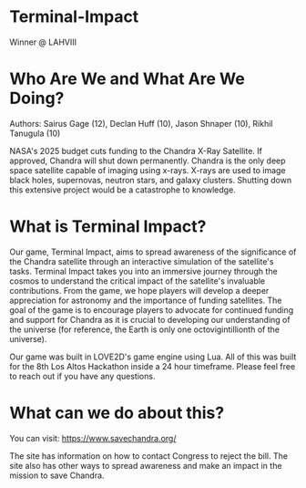 # Terminal-Impact
Winner @ LAHVIII

Who Are We and What Are We Doing?
=======
Authors: Sairus Gage (12), Declan Huff (10), Jason Shnaper (10), Rikhil Tanugula (10)

NASA's 2025 budget cuts funding to the Chandra X-Ray Satellite. If approved, Chandra will shut down permanently. Chandra is the only deep space satellite capable of imaging using x-rays. X-rays are used to image black holes, supernovas, neutron stars, and galaxy clusters. Shutting down this extensive project would be a catastrophe to knowledge. 

What is Terminal Impact?
=======

Our game, Terminal Impact, aims to spread awareness of the significance of the Chandra satellite through an interactive simulation of the satellite's tasks. Terminal Impact takes you into an immersive journey through the cosmos to understand the critical impact of the satellite's invaluable contributions. From the game, we hope players will develop a deeper appreciation for astronomy and the importance of funding satellites. The goal of the game is to encourage players to advocate for continued funding and support for Chandra as it is crucial to developing our understanding of the universe (for reference, the Earth is only one octovigintillionth of the universe).

Our game was built in LOVE2D's game engine using Lua. All of this was built for the 8th Los Altos Hackathon inside a 24 hour timeframe. Please feel free to reach out if you have any questions.

What can we do about this?
=======

You can visit:
https://www.savechandra.org/

The site has information on how to contact Congress to reject the bill. The site also has other ways to spread awareness and make an impact in the mission to save Chandra. 

